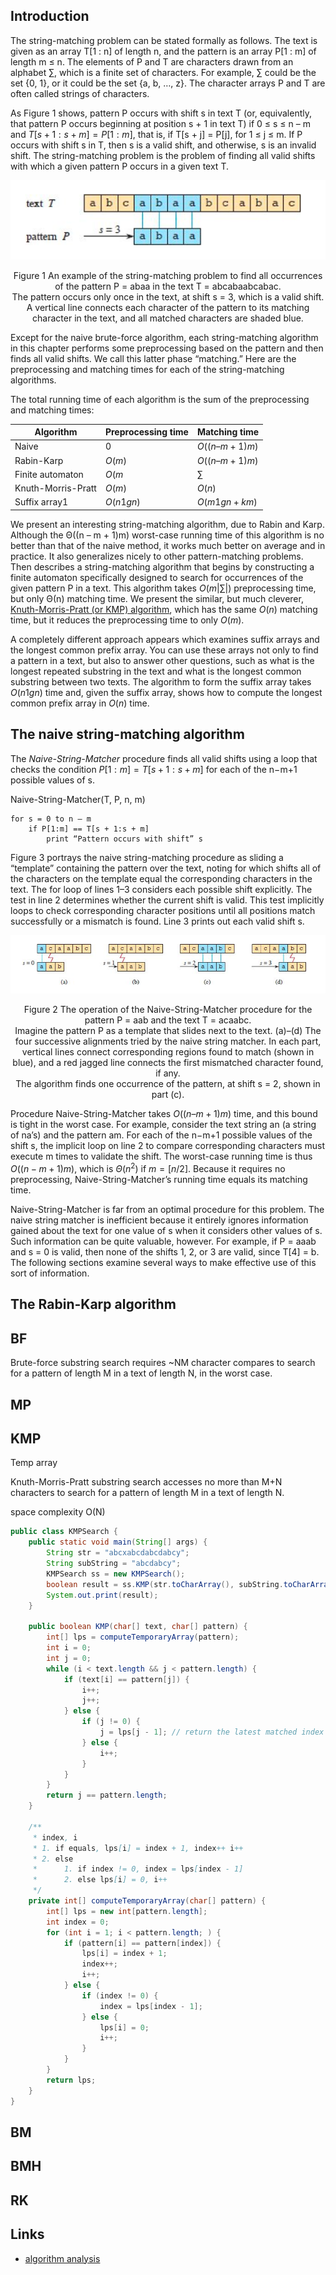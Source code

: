 ## Introduction

The string-matching problem can be stated formally as follows.
The text is given as an array T[1 : n] of length n, and the pattern is an array P[1 : m] of length m ≤ n.
The elements of P and T are characters drawn from an alphabet ∑, which is a finite set of characters.
For example, ∑ could be the set {0, 1}, or it could be the set {a, b, …, z}.
The character arrays P and T are often called strings of characters.

As Figure 1 shows, pattern P occurs with shift s in text T (or, equivalently, that pattern P occurs beginning at position s + 1 in text T)
if 0 ≤ s ≤ n – m and $T[s + 1:s + m] = P[1:m]$, that is, if T[s + j] = P[j], for 1 ≤ j ≤ m.
If P occurs with shift s in T, then s is a valid shift, and otherwise, s is an invalid shift.
The string-matching problem is the problem of finding all valid shifts with which a given pattern P occurs in a given text T.

<div style="text-align: center;">

![Fig.1. String-matching](./img/String-Matching.png)

</div>

<p style="text-align: center;">
Figure 1 An example of the string-matching problem to find all occurrences of the pattern P = abaa in the text T = abcabaabcabac.
<br/>
The pattern occurs only once in the text, at shift s = 3, which is a valid shift.
<br/>
A vertical line connects each character of the pattern to its matching character in the text, and all matched characters are shaded blue.
</p>

Except for the naive brute-force algorithm, each string-matching algorithm in this chapter performs some preprocessing based on the pattern and then finds all valid shifts.
We call this latter phase “matching.”
Here are the preprocessing and matching times for each of the string-matching algorithms.

The total running time of each algorithm is the sum of the preprocessing and matching times:


| Algorithm          | Preprocessing time | Matching time      |
| -------------------- | -------------------- | -------------------- |
| Naive              | $0$                | $O((n – m + 1)m)$ |
| Rabin-Karp         | $O(m)$             | $O((n – m + 1)m)$ |
| Finite automaton   | $O(m$              | $∑$               |
| Knuth-Morris-Pratt | $O(m)$             | $O(n)$             |
| Suffix array1      | $O(n1gn)$          | $O(m 1g n + km)$   |

We present an interesting string-matching algorithm, due to Rabin and Karp.
Although the Θ((n – m + 1)m) worst-case running time of this algorithm is no better than that of the naive method, it works much better on average and in practice.
It also generalizes nicely to other pattern-matching problems.
Then describes a string-matching algorithm that begins by constructing a finite automaton specifically designed to search for occurrences of the given pattern P in a text.
This algorithm takes $O(m |∑|)$ preprocessing time, but only Θ(n) matching time.
We present the similar, but much cleverer, [Knuth-Morris-Pratt (or KMP) algorithm](/docs/CS/Algorithms/KMP.md?id=KMP), which has the same $O(n)$ matching time, but it reduces the preprocessing time to only $O(m)$.

A completely different approach appears which examines suffix arrays and the longest common prefix array.
You can use these arrays not only to find a pattern in a text, but also to answer other questions,
such as what is the longest repeated substring in the text and what is the longest common substring between two texts.
The algorithm to form the suffix array takes $O(n 1g n)$ time and, given the suffix array, shows how to compute the longest common prefix array in $O(n)$ time.

## The naive string-matching algorithm

The *Naive-String-Matcher* procedure finds all valid shifts using a loop that checks the condition $P[1:m] = T[s+1:s+m]$ for each of the n−m+1 possible values of s.

Naive-String-Matcher(T, P, n, m)
```
for s = 0 to n – m
    if P[1:m] == T[s + 1:s + m]
        print “Pattern occurs with shift” s
```

Figure 3 portrays the naive string-matching procedure as sliding a “template” containing the pattern over the text,
noting for which shifts all of the characters on the template equal the corresponding characters in the text.
The for loop of lines 1–3 considers each possible shift explicitly.
The test in line 2 determines whether the current shift is valid.
This test implicitly loops to check corresponding character positions until all positions match successfully or a mismatch is found.
Line 3 prints out each valid shift s.


<div style="text-align: center;">

![Fig.1. Naive string matcher](./img/Naive-String-Matcher.png)

</div>

<p style="text-align: center;">
Figure 2 
The operation of the Naive-String-Matcher procedure for the pattern P = aab and the text T = acaabc.
<br/>
Imagine the pattern P as a template that slides next to the text. (a)–(d) 
The four successive alignments tried by the naive string matcher. 
In each part, vertical lines connect corresponding regions found to match (shown in blue), and a red jagged line connects the first mismatched character found, if any. 
<br/>
The algorithm finds one occurrence of the pattern, at shift s = 2, shown in part (c).
</p>



Procedure Naive-String-Matcher takes $O((n – m + 1)m)$ time, and this bound is tight in the worst case.
For example, consider the text string an (a string of na’s) and the pattern am.
For each of the n−m+1 possible values of the shift s, the implicit loop on line 2 to compare corresponding characters must execute m times to validate the shift.
The worst-case running time is thus $O((n − m + 1)m)$, which is $Θ(n^2)$ if $m = [n/2]$.
Because it requires no preprocessing, Naive-String-Matcher’s running time equals its matching time.

Naive-String-Matcher is far from an optimal procedure for this problem.
The naive string matcher is inefficient because it entirely ignores information gained about the text for one value of s when it considers other values of s.
Such information can be quite valuable, however. For example, if P = aaab and s = 0 is valid, then none of the shifts 1, 2, or 3 are valid, since T[4] = b.
The following sections examine several ways to make effective use of this sort of information.


## The Rabin-Karp algorithm



## BF

Brute-force substring search requires ~NM character compares to search for a pattern of length M in a text of length N, in the worst case.

## MP

## KMP

Temp array

Knuth-Morris-Pratt substring search accesses no more than M+N characters to search for a pattern of length M in a text of length N.

space complexity O(N)

```java
public class KMPSearch {
    public static void main(String[] args) {
        String str = "abcxabcdabcdabcy";
        String subString = "abcdabcy";
        KMPSearch ss = new KMPSearch();
        boolean result = ss.KMP(str.toCharArray(), subString.toCharArray());
        System.out.print(result);
    }

    public boolean KMP(char[] text, char[] pattern) {
        int[] lps = computeTemporaryArray(pattern);
        int i = 0;
        int j = 0;
        while (i < text.length && j < pattern.length) {
            if (text[i] == pattern[j]) {
                i++;
                j++;
            } else {
                if (j != 0) {
                    j = lps[j - 1]; // return the latest matched index
                } else {
                    i++;
                }
            }
        }
        return j == pattern.length;
    }

    /**
     * index, i
     * 1. if equals, lps[i] = index + 1, index++ i++
     * 2. else 
     *      1. if index != 0, index = lps[index - 1]
     *      2. else lps[i] = 0, i++
     */
    private int[] computeTemporaryArray(char[] pattern) {
        int[] lps = new int[pattern.length];
        int index = 0;
        for (int i = 1; i < pattern.length; ) {
            if (pattern[i] == pattern[index]) {
                lps[i] = index + 1;
                index++;
                i++;
            } else {
                if (index != 0) {
                    index = lps[index - 1];
                } else {
                    lps[i] = 0;
                    i++;
                }
            }
        }
        return lps;
    }
}
```

## BM

## BMH

## RK

## Links

- [algorithm analysis](/docs/CS/Algorithms/Algorithms.md?id=algorithm-analysis)
